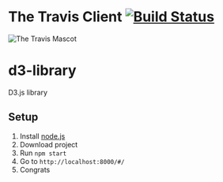 # The Travis Client [![Build Status](https://api.travis-ci.org/shengofer/angular-travis.svg?branch=master)](https://travis-ci.org/shengofer/angular-travis)

![The Travis Mascot](http://about.travis-ci.org/images/travis-mascot-200px.png)



# d3-library

D3.js library


## Setup

1. Install [node.js](http://nodejs.org)
2. Download project
3. Run ```npm start```
4. Go to   ```http://localhost:8000/#/```
5. Congrats




